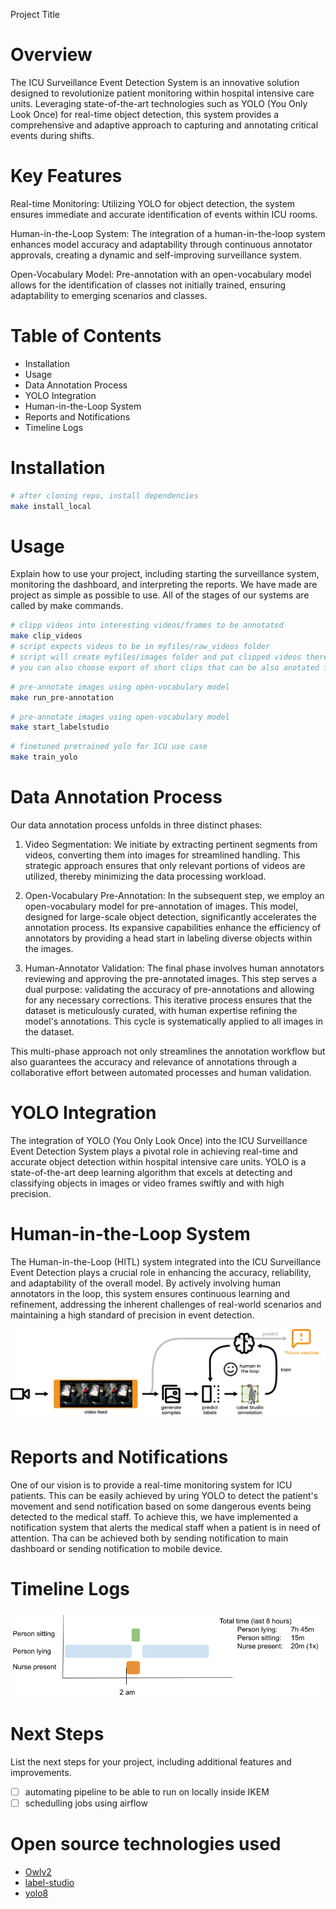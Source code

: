 Project Title
# Overview
The ICU Surveillance Event Detection System is an innovative solution designed to revolutionize patient monitoring within hospital intensive care units. Leveraging state-of-the-art technologies such as YOLO (You Only Look Once) for real-time object detection, this system provides a comprehensive and adaptive approach to capturing and annotating critical events during shifts.

# Key Features
Real-time Monitoring: Utilizing YOLO for object detection, the system ensures immediate and accurate identification of events within ICU rooms.

Human-in-the-Loop System: The integration of a human-in-the-loop system enhances model accuracy and adaptability through continuous annotator approvals, creating a dynamic and self-improving surveillance system.

Open-Vocabulary Model: Pre-annotation with an open-vocabulary model allows for the identification of classes not initially trained, ensuring adaptability to emerging scenarios and classes.

# Table of Contents
- Installation
- Usage
- Data Annotation Process
- YOLO Integration
- Human-in-the-Loop System
- Reports and Notifications
- Timeline Logs

# Installation

```bash
# after cloning repo, install dependencies
make install_local
```

# Usage
Explain how to use your project, including starting the surveillance system, monitoring the dashboard, and interpreting the reports.
We have made are project as simple as possible to use. All of the stages of our systems are called by make commands.

```bash
# clipp videos into interesting videos/frames to be annotated
make clip_videos
# script expects videos to be in myfiles/raw_videos folder
# script will create myfiles/images folder and put clipped videos there
# you can also choose export of short clips that can be also anotated for object tracking
```

```bash
# pre-annotate images using open-vocabulary model
make run_pre-annotation
```

```bash
# pre-annotate images using open-vocabulary model
make start_labelstudio
```

```bash
# finetuned pretrained yolo for ICU use case
make train_yolo
```


# Data Annotation Process

Our data annotation process unfolds in three distinct phases:

1. Video Segmentation: We initiate by extracting pertinent segments from videos, converting them into images for streamlined handling. This strategic approach ensures that only relevant portions of videos are utilized, thereby minimizing the data processing workload.

2. Open-Vocabulary Pre-Annotation: In the subsequent step, we employ an open-vocabulary model for pre-annotation of images. This model, designed for large-scale object detection, significantly accelerates the annotation process. Its expansive capabilities enhance the efficiency of annotators by providing a head start in labeling diverse objects within the images.

3. Human-Annotator Validation: The final phase involves human annotators reviewing and approving the pre-annotated images. This step serves a dual purpose: validating the accuracy of pre-annotations and allowing for any necessary corrections. This iterative process ensures that the dataset is meticulously curated, with human expertise refining the model's annotations. This cycle is systematically applied to all images in the dataset.

This multi-phase approach not only streamlines the annotation workflow but also guarantees the accuracy and relevance of annotations through a collaborative effort between automated processes and human validation.

# YOLO Integration
The integration of YOLO (You Only Look Once) into the ICU Surveillance Event Detection System plays a pivotal role in achieving real-time and accurate object detection within hospital intensive care units. YOLO is a state-of-the-art deep learning algorithm that excels at detecting and classifying objects in images or video frames swiftly and with high precision.

# Human-in-the-Loop System
The Human-in-the-Loop (HITL) system integrated into the ICU Surveillance Event Detection plays a crucial role in enhancing the accuracy, reliability, and adaptability of the overall model. By actively involving human annotators in the loop, this system ensures continuous learning and refinement, addressing the inherent challenges of real-world scenarios and maintaining a high standard of precision in event detection.

![hil.png](images%2Fhil.png)

# Reports and Notifications
One of our vision is to provide a real-time monitoring system for ICU patients. This can be easily achieved by uring YOLO to detect the patient's movement and send notification based on some dangerous events being detected to the medical staff.
To achieve this, we have implemented a notification system that alerts the medical staff when a patient is in need of attention.
Tha can be achieved both  by sending notification to main dashboard or sending notification to mobile device.

# Timeline Logs

![timelog.png](images%2Ftimelog.png)

# Next Steps
List the next steps for your project, including additional features and improvements.
- [ ] automating pipeline to be able to run on locally inside IKEM
- [ ] schedulling jobs using airflow

# Open source technologies used
- [Owlv2](https://huggingface.co/google/owlv2-large-patch14-ensemble)
- [label-studio](https://labelstud.io/)
- [yolo8](https://github.com/ultralytics/ultralytics)
